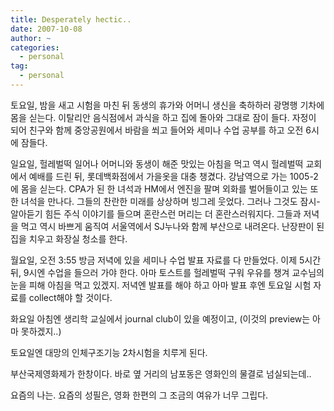```yaml
---
title: Desperately hectic..
date: 2007-10-08
author: ~
categories:
  - personal
tag:
  - personal
---
```




토요일, 밤을 새고 시험을 마친 뒤 동생의 휴가와 어머니 생신을 축하하러 광명행 기차에 몸을 싣는다. 이탈리안 음식점에서 과식을 하고 집에 돌아와 그대로 잠이 들다. 자정이 되어 친구와 함께 중앙공원에서 바람을 쐬고 들어와 세미나 수업 공부를 하고 오전 6시에 잠들다.

일요일, 헐레벌떡 일어나 어머니와 동생이 해준 맛있는 아침을 먹고 역시 헐레벌떡 교회에서 예배를 드린 뒤, 롯데백화점에서 가을옷을 대충 챙겼다. 강남역으로 가는 1005-2에 몸을 싣는다. CPA가 된 한 녀석과 HM에서 엔진을 팔며 외화를 벌어들이고 있는 또 한 녀석을 만나다. 그들의 찬란한 미래를 상상하며 빙그레 웃었다. 그러나 그것도 잠시- 알아듣기 힘든 주식 이야기를 들으며 혼란스런 머리는 더 혼란스러워지다. 그들과 저녁을 먹고 역시 바쁘게 움직여 서울역에서 SJ누나와 함께 부산으로 내려온다. 난장판이 된 집을 치우고 화장실 청소를 한다.

월요일, 오전 3:55 방금 저녁에 있을 세미나 수업 발표 자료를 다 만들었다. 이제 5시간 뒤, 9시엔 수업을 들으러 가야 한다. 아마 토스트를 헐레벌떡 구워 우유를 챙겨 교수님의 눈을 피해 아침을 먹고 있겠지. 저녁엔 발표를 해야 하고 아마 발표 후엔 토요일 시험 자료를 collect해야 할 것이다.

화요일 아침엔 생리학 교실에서 journal club이 있을 예정이고,
(이것의 preview는 아마 못하겠지..)

토요일엔 대망의 인체구조기능 2차시험을 치루게 된다.

부산국제영화제가 한창이다. 바로 옆 거리의 남포동은 영화인의 물결로 넘실되는데..

요즘의 나는.
요즘의 성필은, 
영화 한편의 그 조금의 여유가 너무 그립다.


 






